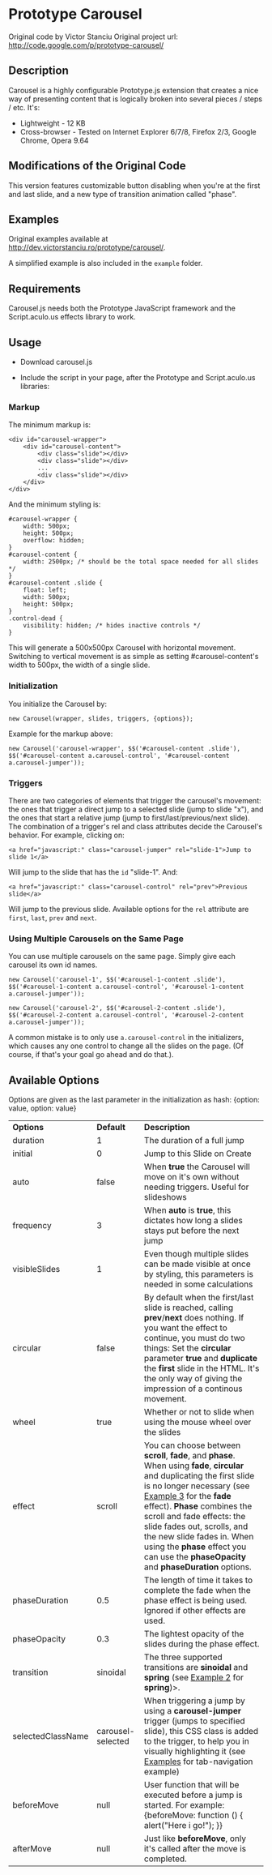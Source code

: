 # Prototype Carousel

Original code by Victor Stanciu
Original project url: http://code.google.com/p/prototype-carousel/

## Description

Carousel is a highly configurable Prototype.js extension that creates a nice way of presenting content that is logically broken into several pieces / steps / etc. It's:

* Lightweight - 12 KB
* Cross-browser - Tested on Internet Explorer 6/7/8, Firefox 2/3, Google Chrome, Opera 9.64

## Modifications of the Original Code

This version features customizable button disabling when you're at the first and last slide, and a new type of transition animation called "phase".

## Examples

Original examples available at http://dev.victorstanciu.ro/prototype/carousel/. 

A simplified example is also included in the `example` folder.

## Requirements

Carousel.js needs both the Prototype JavaScript framework and the Script.aculo.us effects library to work.

## Usage

* Download carousel.js
* Include the script in your page, after the Prototype and Script.aculo.us libraries:
	
	<script type="text/javascript" src="prototype.js"></script>
	<script type="text/javascript" src="effects.js"></script>
	<script type="text/javascript" src="carousel.js"></script>

### Markup

The minimum markup is:

	<div id="carousel-wrapper">
	    <div id="carousel-content">
	        <div class="slide"></div>
	        <div class="slide"></div>
	        ...
	        <div class="slide"></div>
	    </div>
	</div>

And the minimum styling is:

	#carousel-wrapper {
	    width: 500px;
	    height: 500px;
	    overflow: hidden;
	}
	#carousel-content {
	    width: 2500px; /* should be the total space needed for all slides */
	}
	#carousel-content .slide {
	    float: left;
	    width: 500px;
	    height: 500px;
	}
	.control-dead {
		visibility: hidden; /* hides inactive controls */
	}

This will generate a 500x500px Carousel with horizontal movement. Switching to vertical movement is as simple as setting #carousel-content's width to 500px, the width of a single slide.

### Initialization

You initialize the Carousel by: 

	new Carousel(wrapper, slides, triggers, {options});
	
Example for the markup above:

	new Carousel('carousel-wrapper', $$('#carousel-content .slide'), $$('#carousel-content a.carousel-control', '#carousel-content a.carousel-jumper'));

### Triggers

There are two categories of elements that trigger the carousel's movement: the ones that trigger a direct jump to a selected slide (jump to slide "x"), and the ones that start a relative jump (jump to first/last/previous/next slide). The combination of a trigger's rel and class attributes decide the Carousel's behavior. For example, clicking on:

	<a href="javascript:" class="carousel-jumper" rel="slide-1">Jump to slide 1</a>

Will jump to the slide that has the `id` "slide-1". And:

	<a href="javascript:" class="carousel-control" rel="prev">Previous slide</a>

Will jump to the previous slide. Available options for the `rel` attribute are `first`, `last`, `prev` and `next`.

### Using Multiple Carousels on the Same Page

You can use multiple carousels on the same page. Simply give each carousel its own id names.
	
	new Carousel('carousel-1', $$('#carousel-1-content .slide'), $$('#carousel-1-content a.carousel-control', '#carousel-1-content a.carousel-jumper'));
	
	new Carousel('carousel-2', $$('#carousel-2-content .slide'), $$('#carousel-2-content a.carousel-control', '#carousel-2-content a.carousel-jumper'));
	
A common mistake is to only use `a.carousel-control` in the initializers, which causes any one control to change all the slides on the page. (Of course, if that's your goal go ahead and do that.).

## Available Options

Options are given as the last parameter in the initialization as hash: {option: value, option: value}

<table>
  <tr>
    <td><strong>Options</strong></td>
    <td><strong>Default</strong></td>
    <td><strong>Description</strong></td>
  </tr>
  <tr>
    <td>duration</td>
    <td>1</td>
    <td>The duration of a full jump</td>
  </tr>
  <tr>
    <td>initial</td>
    <td>0</td>
    <td>Jump to this Slide on Create</td>
  </tr>
  <tr>
    <td>auto</td>
    <td>false</td>
    <td>When <strong>true</strong> the Carousel will move on it's own without needing triggers. Useful for slideshows</td>
  </tr>
  <tr>
    <td>frequency</td>
    <td>3</td>
    <td>When <strong>auto</strong> is <strong>true</strong>, this dictates how long a slides stays put before the next jump</td>
  </tr>
  <tr>
    <td>visibleSlides</td>
    <td>1</td>
    <td>Even though multiple slides can be made visible at once by styling, this parameters is needed in some calculations</td>
  </tr>
  <tr>
    <td>circular</td>
    <td>false</td>
    <td>By default when the first/last slide is reached, calling <strong>prev</strong>/<strong>next</strong> does nothing. If you want the effect to continue, you must do two things: Set the <strong>circular</strong> parameter <strong>true</strong> and <strong>duplicate</strong> the <strong>first</strong> slide in the HTML. It's the only way of giving the impression of a continous movement.</td>
  </tr>
  <tr>
    <td>wheel</td>
    <td>true</td>
    <td>Whether or not to slide when using the mouse wheel over the slides</td>
  </tr>
  <tr>
    <td>effect</td>
    <td>scroll</td>
    <td>You can choose between <strong>scroll</strong>, <strong>fade</strong>, and <strong>phase</strong>. When using <strong>fade</strong>, <strong>circular</strong> and duplicating the first slide is no longer necessary (see <a href="http://dev.victorstanciu.ro/prototype/carousel/" rel="nofollow">Example 3</a> for the <strong>fade</strong> effect). <strong>Phase</strong> combines the scroll and fade effects: the slide fades out, scrolls, and the new slide fades in. When using the <strong>phase</strong> effect you can use the <strong>phaseOpacity</strong> and <strong>phaseDuration</strong> options.</td>
  </tr>
	<tr>
		<td>phaseDuration</td>
		<td>0.5</td>
		<td>The length of time it takes to complete the fade when the phase effect is being used. Ignored if other effects are used.</td>
	</tr>
	<tr>
		<td>phaseOpacity</td>
		<td>0.3</td>
		<td>The lightest opacity of the slides during the phase effect.</td>
	</tr>
  <tr>
    <td>transition</td>
    <td>sinoidal</td>
    <td>The three supported transitions are <strong>sinoidal</strong> and <strong>spring</strong> (see <a href="http://dev.victorstanciu.ro/prototype/carousel/" rel="nofollow">Example 2</a> for <strong>spring</strong>)>.</td>
  </tr>
  <tr>
    <td>selectedClassName</td>
    <td>carousel-selected</td>
    <td>When triggering a jump by using a <strong>carousel-jumper</strong> trigger (jumps to specified slide), this CSS class is added to the trigger, to help you in visually highlighting it (see <a href="http://dev.victorstanciu.ro/prototype/carousel/" rel="nofollow">Examples</a> for tab-navigation example)</td>
  </tr>
  <tr>
    <td>beforeMove</td>
    <td>null</td>
    <td>User function that will be executed before a jump is started. For example: {beforeMove: function () { alert("Here i go!"); }}</td>
  </tr>
  <tr>
    <td>afterMove</td>
    <td>null</td>
    <td>Just like <strong>beforeMove</strong>, only it's called after the move is completed.</td>
  </tr>
</table>


